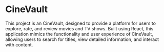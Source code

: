 # CineVault
This project is an CineVault, designed to provide a platform for users to explore, rate, and review movies and TV shows. Built using React, this application mimics the functionality and user experience of CineVault, allowing users to search for titles, view detailed information, and interact with content.

